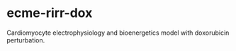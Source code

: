 # ecme-rirr-dox

Cardiomyocyte electrophysiology and bioenergetics model with doxorubicin perturbation.
